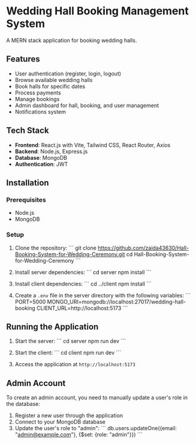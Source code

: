 # Wedding Hall Booking Management System

A MERN stack application for booking wedding halls.

## Features

- User authentication (register, login, logout)
- Browse available wedding halls
- Book halls for specific dates
- Process payments
- Manage bookings
- Admin dashboard for hall, booking, and user management
- Notifications system

## Tech Stack

- **Frontend**: React.js with Vite, Tailwind CSS, React Router, Axios
- **Backend**: Node.js, Express.js
- **Database**: MongoDB
- **Authentication**: JWT

## Installation

### Prerequisites

- Node.js
- MongoDB

### Setup

1. Clone the repository:
   \`\`\`
   git clone https://github.com/zaida43630/Hall-Booking-System-for-Wedding-Ceremony.git
   cd Hall-Booking-System-for-Wedding-Ceremony
   \`\`\`

2. Install server dependencies:
   \`\`\`
   cd server
   npm install
   \`\`\`

3. Install client dependencies:
   \`\`\`
   cd ../client
   npm install
   \`\`\`

4. Create a `.env` file in the server directory with the following variables:
   \`\`\`
   PORT=5000
   MONGO_URI=mongodb://localhost:27017/wedding-hall-booking
   CLIENT_URL=http://localhost:5173
   \`\`\`

## Running the Application

1. Start the server:
   \`\`\`
   cd server
   npm run dev
   \`\`\`

2. Start the client:
   \`\`\`
   cd client
   npm run dev
   \`\`\`

3. Access the application at `http://localhost:5173`

## Admin Account

To create an admin account, you need to manually update a user's role in the database:

1. Register a new user through the application
2. Connect to your MongoDB database
3. Update the user's role to "admin":
   \`\`\`
   db.users.updateOne({email: "admin@example.com"}, {$set: {role: "admin"}})
   \`\`\`

